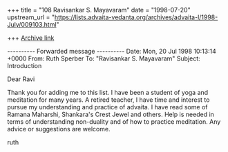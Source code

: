 +++
title = "108 Ravisankar S. Mayavaram"
date = "1998-07-20"
upstream_url = "https://lists.advaita-vedanta.org/archives/advaita-l/1998-July/009103.html"

+++
[Archive link](https://lists.advaita-vedanta.org/archives/advaita-l/1998-July/009103.html)

---------- Forwarded message ----------
Date: Mon, 20 Jul 1998 10:13:14 +0000
From: Ruth Sperber <sperber at acy.digex.net>
To: "Ravisankar S. Mayavaram" <msr at isc.tamu.edu>
Subject: Introduction

Dear Ravi

Thank you for adding me to this list. I have been a student of yoga and
meditation for many years. A retired teacher, I have time and interest to
pursue my understanding and practice of advaita. I have read some of
Ramana Maharshi, Shankara's Crest Jewel and others. Help is needed in
terms of understanding non-duality and of how to practice meditation. Any
advice or suggestions are welcome.

ruth

